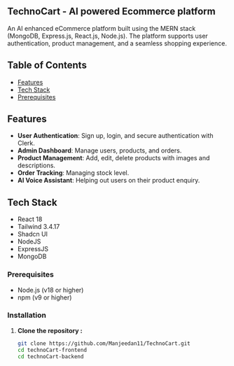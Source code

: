 ## TechnoCart - AI powered Ecommerce platform 

An AI enhanced eCommerce platform built using the MERN stack (MongoDB, Express.js, React.js, Node.js). The platform supports user authentication, product management, and a seamless shopping experience.

## Table of Contents
- [Features](#features)
- [Tech Stack](#tech-stack)
- [Prerequisites](#prerequesties)

## Features
- **User Authentication**: Sign up, login, and secure authentication with Clerk.
- **Admin Dashboard**: Manage users, products, and orders.
- **Product Management**: Add, edit, delete products with images and descriptions.
- **Order Tracking**: Managing stock level.
- **AI Voice Assistant**: Helping out users on their product enquiry.

## Tech Stack
- React 18
- Tailwind 3.4.17
- Shadcn UI 
- NodeJS
- ExpressJS
- MongoDB  

### Prerequisites
- Node.js (v18 or higher)  
- npm (v9 or higher)

### Installation
1. **Clone the repository :**
   ```sh
   git clone https://github.com/Manjeedan11/TechnoCart.git
   cd technoCart-frontend
   cd technoCart-backend
   ```
